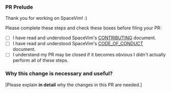 ### PR Prelude

Thank you for working on SpaceVim! :)

Please complete these steps and check these boxes before filing your PR:

- [ ] I have read and understood SpaceVim's [CONTRIBUTING](https://github.com/SpaceVim/SpaceVim/blob/master/CONTRIBUTING.md) document.
- [ ] I have read and understood SpaceVim's [CODE_OF_CONDUCT](https://github.com/SpaceVim/SpaceVim/blob/master/CODE_OF_CONDUCT.md) document.
- [ ] I understand my PR may be closed if it becomes obvious I didn't actually perform all of these steps.

### Why this change is necessary and useful?

[Please explain **in detail** why the changes in this PR are needed.]
